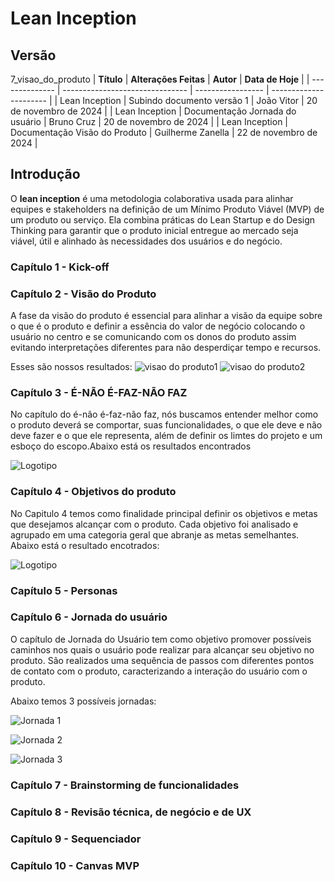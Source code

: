 # Lean Inception

## Versão

7_visao_do_produto
| **Título**     | **Alterações Feitas**           | **Autor**         | **Data de Hoje**       |
| -------------- | ------------------------------- | ----------------- | ---------------------- |
| Lean Inception | Subindo documento versão 1      | João Vitor        | 20 de novembro de 2024 |
| Lean Inception | Documentação Jornada do usuário | Bruno Cruz        | 20 de novembro de 2024 |
| Lean Inception | Documentação Visão do Produto   | Guilherme Zanella | 22 de novembro de 2024 |

## Introdução

O **lean inception** é uma metodologia colaborativa usada para alinhar equipes e stakeholders na definição de um Mínimo Produto Viável (MVP) de um produto ou serviço. Ela combina práticas do Lean Startup e do Design Thinking para garantir que o produto inicial entregue ao mercado seja viável, útil e alinhado às necessidades dos usuários e do negócio.

### Capítulo 1 - Kick-off

### Capítulo 2 - Visão do Produto

A fase da visão do produto é essencial para alinhar a visão da equipe sobre o que é o produto e definir a essência do valor de negócio colocando o usuário no centro e se comunicando com os donos do produto assim evitando interpretações diferentes para não desperdiçar tempo e recursos.

Esses são nossos resultados:
![visao do produto1](imagenslean/leanVisaoDoProduto1.png)
![visao do produto2](imagenslean/leanVisaoDoProduto2.png)

### Capítulo 3 - É-NÃO É-FAZ-NÃO FAZ

No capítulo do é-não é-faz-não faz, nós buscamos entender melhor como o produto deverá se comportar, suas funcionalidades, o que ele deve e não deve fazer e o que ele representa, além de definir os limtes do projeto e um esboço do escopo.Abaixo está os resultados encontrados

![Logotipo](imagenslean/leané_nãoé_faz_nãofaz.png)

### Capítulo 4 - Objetivos do produto
 No Capitulo 4 temos como finalidade principal definir os objetivos e metas que desejamos alcançar com o produto. Cada objetivo foi analisado e agrupado em uma categoria geral que abranje as metas semelhantes. Abaixo está o resultado encotrados:

 ![Logotipo](imagenslean/lean_objetivos_do_produto.png)
 
### Capítulo 5 - Personas

### Capítulo 6 - Jornada do usuário

O capítulo de Jornada do Usuário tem como objetivo promover possíveis caminhos nos quais o usuário pode realizar para alcançar seu objetivo no produto. São realizados uma sequência de passos com diferentes pontos de contato com o produto, caracterizando a interação do usuário com o produto.

Abaixo temos 3 possíveis jornadas:

![Jornada 1](imagenslean\leanJornada1.png)

![Jornada 2](imagenslean\leanJornada2.png)

![Jornada 3](imagenslean\leanJornada3.png)

### Capítulo 7 - Brainstorming de funcionalidades

### Capítulo 8 - Revisão técnica, de negócio e de UX

### Capítulo 9 - Sequenciador

### Capítulo 10 - Canvas MVP
